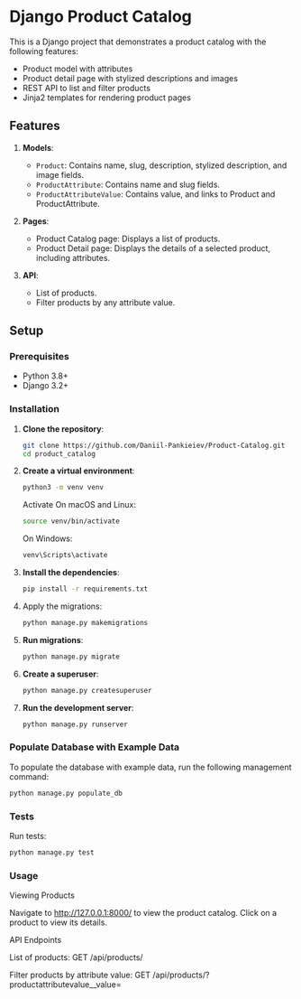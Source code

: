 # Django Product Catalog

This is a Django project that demonstrates a product catalog with the following features:
- Product model with attributes
- Product detail page with stylized descriptions and images
- REST API to list and filter products
- Jinja2 templates for rendering product pages

## Features

1. **Models**:
   - `Product`: Contains name, slug, description, stylized description, and image fields.
   - `ProductAttribute`: Contains name and slug fields.
   - `ProductAttributeValue`: Contains value, and links to Product and ProductAttribute.

2. **Pages**:
   - Product Catalog page: Displays a list of products.
   - Product Detail page: Displays the details of a selected product, including attributes.

3. **API**:
   - List of products.
   - Filter products by any attribute value.

## Setup

### Prerequisites

- Python 3.8+
- Django 3.2+

### Installation

1. **Clone the repository**:
    ```bash
    git clone https://github.com/Daniil-Pankieiev/Product-Catalog.git
    cd product_catalog
    ```

2. **Create a virtual environment**:
    ```bash
    python3 -m venv venv
    ```
   Activate On macOS and Linux:
   ```bash
   source venv/bin/activate
   ```
   On Windows:
   ```bash
   venv\Scripts\activate
   ```

3. **Install the dependencies**:
    ```bash
    pip install -r requirements.txt
    ```

4. Apply the migrations:

   ```bash
   python manage.py makemigrations
   ```

5. **Run migrations**:
    ```bash
    python manage.py migrate
    ```

6. **Create a superuser**:
    ```bash
    python manage.py createsuperuser
    ```

7. **Run the development server**:
    ```bash
    python manage.py runserver
    ```

### Populate Database with Example Data

To populate the database with example data, run the following management command:

```bash
python manage.py populate_db
```
### Tests
Run tests:
```bash
python manage.py test
```
###  Usage
Viewing Products

Navigate to http://127.0.0.1:8000/ to view the product catalog.
Click on a product to view its details.

API Endpoints

List of products: GET /api/products/

Filter products by attribute value: GET /api/products/?productattributevalue__value=<value>

